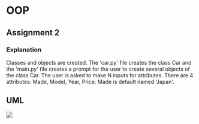 # OOP


## Assignment 2


### Explanation


Classes and objects are created. The 'car.py' file creates the class Car and the 'main.py' file creates a prompt for the user to create several objects of the class Car. The user is asked to make N inputs for attributes. There are 4 attributes: Made, Model, Year, Price. Made is default named 'Japan'.


## UML

![](https://i.ibb.co/F4Dfkj4m/drawio.png)
